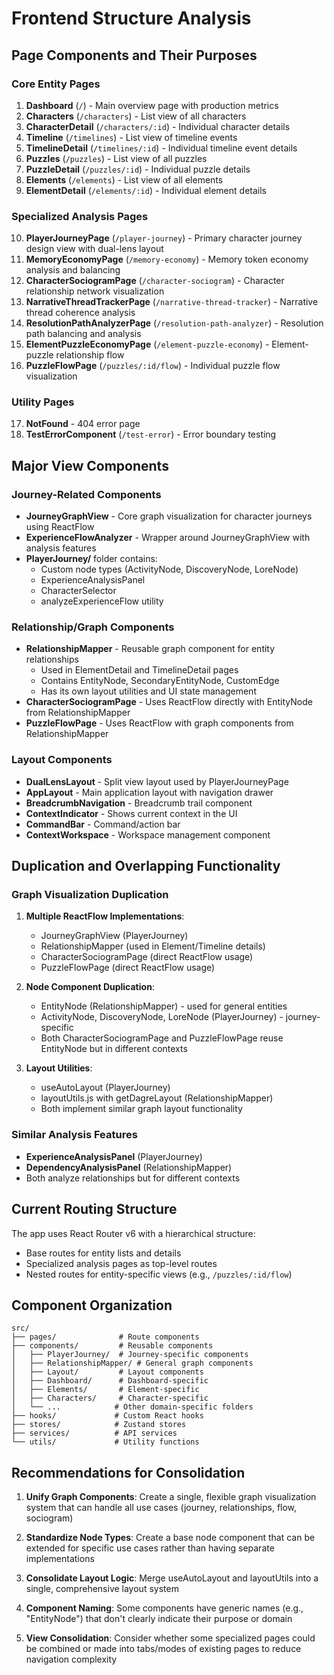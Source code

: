 # Frontend Structure Analysis

## Page Components and Their Purposes

### Core Entity Pages
1. **Dashboard** (`/`) - Main overview page with production metrics
2. **Characters** (`/characters`) - List view of all characters
3. **CharacterDetail** (`/characters/:id`) - Individual character details
4. **Timeline** (`/timelines`) - List view of timeline events
5. **TimelineDetail** (`/timelines/:id`) - Individual timeline event details
6. **Puzzles** (`/puzzles`) - List view of all puzzles
7. **PuzzleDetail** (`/puzzles/:id`) - Individual puzzle details
8. **Elements** (`/elements`) - List view of all elements
9. **ElementDetail** (`/elements/:id`) - Individual element details

### Specialized Analysis Pages
10. **PlayerJourneyPage** (`/player-journey`) - Primary character journey design view with dual-lens layout
11. **MemoryEconomyPage** (`/memory-economy`) - Memory token economy analysis and balancing
12. **CharacterSociogramPage** (`/character-sociogram`) - Character relationship network visualization
13. **NarrativeThreadTrackerPage** (`/narrative-thread-tracker`) - Narrative thread coherence analysis
14. **ResolutionPathAnalyzerPage** (`/resolution-path-analyzer`) - Resolution path balancing and analysis
15. **ElementPuzzleEconomyPage** (`/element-puzzle-economy`) - Element-puzzle relationship flow
16. **PuzzleFlowPage** (`/puzzles/:id/flow`) - Individual puzzle flow visualization

### Utility Pages
17. **NotFound** - 404 error page
18. **TestErrorComponent** (`/test-error`) - Error boundary testing

## Major View Components

### Journey-Related Components
- **JourneyGraphView** - Core graph visualization for character journeys using ReactFlow
- **ExperienceFlowAnalyzer** - Wrapper around JourneyGraphView with analysis features
- **PlayerJourney/** folder contains:
  - Custom node types (ActivityNode, DiscoveryNode, LoreNode)
  - ExperienceAnalysisPanel
  - CharacterSelector
  - analyzeExperienceFlow utility

### Relationship/Graph Components
- **RelationshipMapper** - Reusable graph component for entity relationships
  - Used in ElementDetail and TimelineDetail pages
  - Contains EntityNode, SecondaryEntityNode, CustomEdge
  - Has its own layout utilities and UI state management
- **CharacterSociogramPage** - Uses ReactFlow directly with EntityNode from RelationshipMapper
- **PuzzleFlowPage** - Uses ReactFlow with graph components from RelationshipMapper

### Layout Components
- **DualLensLayout** - Split view layout used by PlayerJourneyPage
- **AppLayout** - Main application layout with navigation drawer
- **BreadcrumbNavigation** - Breadcrumb trail component
- **ContextIndicator** - Shows current context in the UI
- **CommandBar** - Command/action bar
- **ContextWorkspace** - Workspace management component

## Duplication and Overlapping Functionality

### Graph Visualization Duplication
1. **Multiple ReactFlow Implementations**:
   - JourneyGraphView (PlayerJourney)
   - RelationshipMapper (used in Element/Timeline details)
   - CharacterSociogramPage (direct ReactFlow usage)
   - PuzzleFlowPage (direct ReactFlow usage)

2. **Node Component Duplication**:
   - EntityNode (RelationshipMapper) - used for general entities
   - ActivityNode, DiscoveryNode, LoreNode (PlayerJourney) - journey-specific
   - Both CharacterSociogramPage and PuzzleFlowPage reuse EntityNode but in different contexts

3. **Layout Utilities**:
   - useAutoLayout (PlayerJourney)
   - layoutUtils.js with getDagreLayout (RelationshipMapper)
   - Both implement similar graph layout functionality

### Similar Analysis Features
- **ExperienceAnalysisPanel** (PlayerJourney) 
- **DependencyAnalysisPanel** (RelationshipMapper)
- Both analyze relationships but for different contexts

## Current Routing Structure

The app uses React Router v6 with a hierarchical structure:
- Base routes for entity lists and details
- Specialized analysis pages as top-level routes
- Nested routes for entity-specific views (e.g., `/puzzles/:id/flow`)

## Component Organization

```
src/
├── pages/              # Route components
├── components/         # Reusable components
│   ├── PlayerJourney/  # Journey-specific components
│   ├── RelationshipMapper/ # General graph components
│   ├── Layout/         # Layout components
│   ├── Dashboard/      # Dashboard-specific
│   ├── Elements/       # Element-specific
│   ├── Characters/     # Character-specific
│   └── ...            # Other domain-specific folders
├── hooks/             # Custom React hooks
├── stores/            # Zustand stores
├── services/          # API services
└── utils/             # Utility functions
```

## Recommendations for Consolidation

1. **Unify Graph Components**: Create a single, flexible graph visualization system that can handle all use cases (journey, relationships, flow, sociogram)

2. **Standardize Node Types**: Create a base node component that can be extended for specific use cases rather than having separate implementations

3. **Consolidate Layout Logic**: Merge useAutoLayout and layoutUtils into a single, comprehensive layout system

4. **Component Naming**: Some components have generic names (e.g., "EntityNode") that don't clearly indicate their purpose or domain

5. **View Consolidation**: Consider whether some specialized pages could be combined or made into tabs/modes of existing pages to reduce navigation complexity